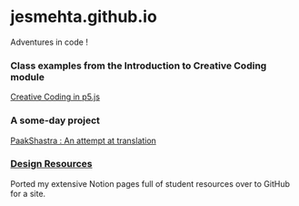 # jesmehta.github.io
Adventures in code !

### Class examples from the Introduction to Creative Coding module
[Creative Coding in p5.js](https://jesmehta.github.io/P5-for-TI1/)

### A some-day project
[PaakShastra : An attempt at translation](https://jesmehta.github.io/Paak-Shastra/)

### [Design Resources](https://jesmehta.github.io/Notion_site/Data%20Visualization%20Resources%203547efbca6e9464ca93cbecf290c885e.html)
Ported my extensive Notion pages full of student resources over to GitHub for a site.

